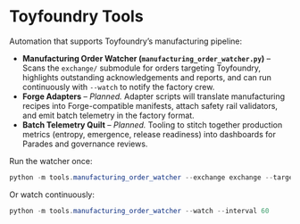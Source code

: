 # Toyfoundry Tools

Automation that supports Toyfoundry’s manufacturing pipeline:

- **Manufacturing Order Watcher (`manufacturing_order_watcher.py`)** – Scans the `exchange/` submodule for orders targeting Toyfoundry, highlights outstanding acknowledgements and reports, and can run continuously with `--watch` to notify the factory crew.
- **Forge Adapters** – _Planned._ Adapter scripts will translate manufacturing recipes into Forge-compatible manifests, attach safety rail validators, and emit batch telemetry in the factory format.
- **Batch Telemetry Quilt** – _Planned._ Tooling to stitch together production metrics (entropy, emergence, release readiness) into dashboards for Parades and governance reviews.

Run the watcher once:

```powershell
python -m tools.manufacturing_order_watcher --exchange exchange --target toyfoundry_ai_0
```

Or watch continuously:

```powershell
python -m tools.manufacturing_order_watcher --watch --interval 60
```
